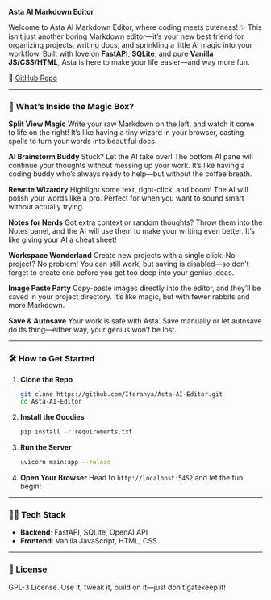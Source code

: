 **Asta AI Markdown Editor**

Welcome to Asta AI Markdown Editor, where coding meets cuteness! ✨ This isn’t just another boring Markdown editor—it’s your new best friend for organizing projects, writing docs, and sprinkling a little AI magic into your workflow. Built with love on **FastAPI**, **SQLite**, and pure **Vanilla JS/CSS/HTML**, Asta is here to make your life easier—and way more fun.

🔗 [GitHub Repo](https://github.com/Iteranya/Asta-AI-Editor)

---

### 🎉 What’s Inside the Magic Box?

**Split View Magic**
Write your raw Markdown on the left, and watch it come to life on the right! It’s like having a tiny wizard in your browser, casting spells to turn your words into beautiful docs.

**AI Brainstorm Buddy**
Stuck? Let the AI take over! The bottom AI pane will continue your thoughts without messing up your work. It’s like having a coding buddy who’s always ready to help—but without the coffee breath.

**Rewrite Wizardry**
Highlight some text, right-click, and boom! The AI will polish your words like a pro. Perfect for when you want to sound smart without actually trying.

**Notes for Nerds**
Got extra context or random thoughts? Throw them into the Notes panel, and the AI will use them to make your writing even better. It’s like giving your AI a cheat sheet!

**Workspace Wonderland**
Create new projects with a single click. No project? No problem! You can still work, but saving is disabled—so don’t forget to create one before you get too deep into your genius ideas.

**Image Paste Party**
Copy-paste images directly into the editor, and they’ll be saved in your project directory. It’s like magic, but with fewer rabbits and more Markdown.

**Save & Autosave**
Your work is safe with Asta. Save manually or let autosave do its thing—either way, your genius won’t be lost.

---

### 🛠️ How to Get Started

1. **Clone the Repo**
   ```bash
   git clone https://github.com/Iteranya/Asta-AI-Editor.git
   cd Asta-AI-Editor
   ```

2. **Install the Goodies**
   ```bash
   pip install -r requirements.txt
   ```

3. **Run the Server**
   ```bash
   uvicorn main:app --reload
   ```

4. **Open Your Browser**
   Head to `http://localhost:5452` and let the fun begin!

---

### 🧙‍♂️ Tech Stack

- **Backend**: FastAPI, SQLite, OpenAI API
- **Frontend**: Vanilla JavaScript, HTML, CSS

---

### 📄 License

GPL-3 License. Use it, tweak it, build on it—just don’t gatekeep it!
